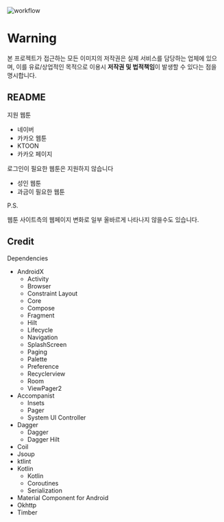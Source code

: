 ![workflow](https://github.com/Pluu/WebToon/actions/workflows/android-build-test.yml/badge.svg)

# Warning

본 프로젝트가 접근하는 모든 이미지의 저작권은 실제 서비스를 담당하는 업체에 있으며,
이를 유료/상업적인 목적으로 이용시 **저작권 및 법적책임**이 발생할 수 있다는 점을 명시합니다.

## README

지원 웹툰
- 네이버
- 카카오 웹툰
- KTOON
- 카카오 페이지

로그인이 필요한 웹툰은 지원하지 않습니다
- 성인 웹툰
- 과금이 필요한 웹툰

P.S.

웹툰 사이트측의 웹페이지 변화로 일부 올바르게 나타나지 않을수도 있습니다.

## Credit

Dependencies

- AndroidX
  - Activity
  - Browser
  - Constraint Layout
  - Core
  - Compose
  - Fragment
  - Hilt
  - Lifecycle
  - Navigation
  - SplashScreen
  - Paging
  - Palette
  - Preference
  - Recyclerview
  - Room
  - ViewPager2
- Accompanist
  - Insets
  - Pager
  - System UI Controller
- Dagger
  - Dagger
  - Dagger Hilt
- Coil
- Jsoup
- ktlint
- Kotlin
  - Kotlin
  - Coroutines
  - Serialization
- Material Component for Android
- Okhttp
- Timber
